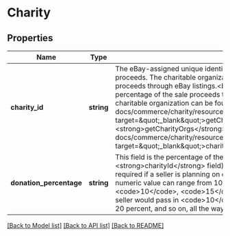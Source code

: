 # Charity

## Properties
Name | Type | Description | Notes
------------ | ------------- | ------------- | -------------
**charity_id** | **string** | The eBay-assigned unique identifier of the charitable organization that will receive a percentage of the sales proceeds. The charitable organization must be reqistered with the PayPal Giving Fund in order to receive sales proceeds through eBay listings.&lt;br&gt;&lt;br&gt;This field is conditionally required if a seller is planning on donating a percentage of the sale proceeds to a charitable organization.&lt;br&gt;&lt;br&gt;The eBay-assigned unique identifier of a charitable organization can be found using the &lt;a href&#x3D;\&quot;/api-docs/commerce/charity/resources/charity_org/methods/getCharityOrgs\&quot; target&#x3D;\&quot;_blank\&quot;&gt;getCharityOrgs&lt;/a&gt; method of the Charity API. In the &lt;strong&gt;getCharityOrgs&lt;/strong&gt; response, this unique identifier is shown in the &lt;a href&#x3D;\&quot;/api-docs/commerce/charity/resources/charity_org/methods/getCharityOrgs#response.charityOrgs.charityOrgId\&quot; target&#x3D;\&quot;_blank\&quot;&gt;charityOrgId&lt;/a&gt; field. | [optional] 
**donation_percentage** | **string** | This field is the percentage of the purchase price that the charitable organization (identified in the &lt;strong&gt;charityId&lt;/strong&gt; field) will receive for each sale that the listing generates. This field is conditionally required if a seller is planning on donating a percentage of the sale proceeds to a charitable organization. This numeric value can range from 10 to 100, and in any 5 (percent) increments in between this range (e.g. &lt;code&gt;10&lt;/code&gt;, &lt;code&gt;15&lt;/code&gt;, &lt;code&gt;20&lt;/code&gt;...&lt;code&gt;95&lt;/code&gt;,... &lt;code&gt;100&lt;/code&gt;). The seller would pass in &lt;code&gt;10&lt;/code&gt; for 10 percent, &lt;code&gt;15&lt;/code&gt; for 15 percent, &lt;code&gt;20&lt;/code&gt; for 20 percent, and so on, all the way to &lt;code&gt;100&lt;/code&gt; for 100 percent. | [optional] 

[[Back to Model list]](../../README.md#documentation-for-models) [[Back to API list]](../../README.md#documentation-for-api-endpoints) [[Back to README]](../../README.md)

